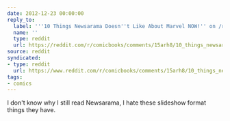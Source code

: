 ```yaml
---
date: 2012-12-23 00:00:00
reply_to:
  label: '''10 Things Newsarama Doesn''t Like About Marvel NOW!'' on /r/comicbooks'
  name: ''
  type: reddit
  url: https://reddit.com/r/comicbooks/comments/15arh8/10_things_newsarama_doesnt_like_about_marvel_now/
source: reddit
syndicated:
- type: reddit
  url: https://www.reddit.com/r/comicbooks/comments/15arh8/10_things_newsarama_doesnt_like_about_marvel_now/c7ksl8f/
tags:
- comics
---
```


I don't know why I still read Newsarama, I hate these slideshow format things they have.